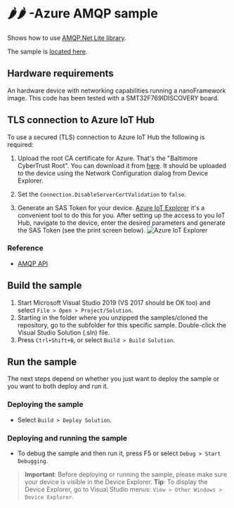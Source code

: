 # 🌶️🌶️ -Azure AMQP sample

Shows how to use [AMQP.Net Lite library](http://docs.nanoframework.net/api/AMQP.Net.html).

The sample is [located here](./Program.cs).

## Hardware requirements

An hardware device with networking capabilities running a nanoFramework image. This code has been tested with a SMT32F769IDISCOVERY board.

## TLS connection to Azure IoT Hub

To use a secured (TLS) connection to Azure IoT Hub the following is required:

1. Upload the root CA certificate for Azure. That's the "Baltimore CyberTrust Root". You can download it from [here](https://docs.microsoft.com/en-us/azure/security/fundamentals/tls-certificate-changes#what-is-changing). It should be uploaded to the device using the Network Configuration dialog from Device Explorer.

1. Set the `Connection.DisableServerCertValidation` to `false`.

1. Generate an SAS Token for your device. [Azure IoT Explorer](https://github.com/Azure/azure-iot-explorer) it's a convenient tool to do this for you.
After setting up the access to you IoT Hub, navigate to the device, enter the desired parameters and generate the SAS Token (see the print screen below).
![Azure IoT Explorer](../azure-iot-explorer-sas.png) 

### Reference

- [AMQP API](http://azure.github.io/amqpnetlite/api/Amqp.html)

## Build the sample

1. Start Microsoft Visual Studio 2019 (VS 2017 should be OK too) and select `File > Open > Project/Solution`.
1. Starting in the folder where you unzipped the samples/cloned the repository, go to the subfolder for this specific sample. Double-click the Visual Studio Solution (.sln) file.
1. Press `Ctrl+Shift+B`, or select `Build > Build Solution`.

## Run the sample

The next steps depend on whether you just want to deploy the sample or you want to both deploy and run it.

### Deploying the sample

- Select `Build > Deploy Solution`.

### Deploying and running the sample

- To debug the sample and then run it, press F5 or select `Debug > Start Debugging`.

> **Important**: Before deploying or running the sample, please make sure your device is visible in the Device Explorer.
> **Tip**: To display the Device Explorer, go to Visual Studio menus: `View > Other Windows > Device Explorer`.
